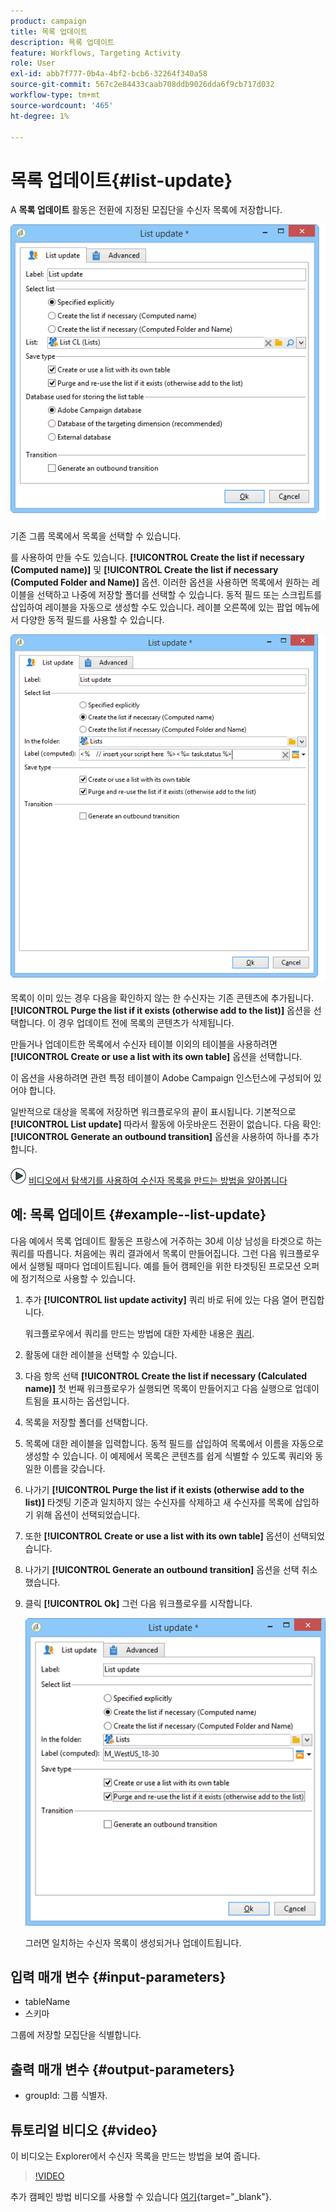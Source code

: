 ```yaml
---
product: campaign
title: 목록 업데이트
description: 목록 업데이트
feature: Workflows, Targeting Activity
role: User
exl-id: abb7f777-0b4a-4bf2-bcb6-32264f340a58
source-git-commit: 567c2e84433caab708ddb9026dda6f9cb717d032
workflow-type: tm+mt
source-wordcount: '465'
ht-degree: 1%

---
```


# 목록 업데이트{#list-update}



A **목록 업데이트** 활동은 전환에 지정된 모집단을 수신자 목록에 저장합니다.

![](assets/s_user_segmentation_update_group.png)

기존 그룹 목록에서 목록을 선택할 수 있습니다.

를 사용하여 만들 수도 있습니다. **[!UICONTROL Create the list if necessary (Computed name)]** 및 **[!UICONTROL Create the list if necessary (Computed Folder and Name)]** 옵션. 이러한 옵션을 사용하면 목록에서 원하는 레이블을 선택하고 나중에 저장할 폴더를 선택할 수 있습니다. 동적 필드 또는 스크립트를 삽입하여 레이블을 자동으로 생성할 수도 있습니다. 레이블 오른쪽에 있는 팝업 메뉴에서 다양한 동적 필드를 사용할 수 있습니다.

![](assets/s_user_segmentation_update_list_calc.png)

목록이 이미 있는 경우 다음을 확인하지 않는 한 수신자는 기존 콘텐츠에 추가됩니다. **[!UICONTROL Purge the list if it exists (otherwise add to the list)]** 옵션을 선택합니다. 이 경우 업데이트 전에 목록의 콘텐츠가 삭제됩니다.

만들거나 업데이트한 목록에서 수신자 테이블 이외의 테이블을 사용하려면 **[!UICONTROL Create or use a list with its own table]** 옵션을 선택합니다.

이 옵션을 사용하려면 관련 특정 테이블이 Adobe Campaign 인스턴스에 구성되어 있어야 합니다.

일반적으로 대상을 목록에 저장하면 워크플로우의 끝이 표시됩니다. 기본적으로 **[!UICONTROL List update]** 따라서 활동에 아웃바운드 전환이 없습니다. 다음 확인: **[!UICONTROL Generate an outbound transition]** 옵션을 사용하여 하나를 추가합니다.

![](assets/do-not-localize/how-to-video.png) [비디오에서 탐색기를 사용하여 수신자 목록을 만드는 방법을 알아봅니다](#video)

## 예: 목록 업데이트 {#example--list-update}

다음 예에서 목록 업데이트 활동은 프랑스에 거주하는 30세 이상 남성을 타겟으로 하는 쿼리를 따릅니다. 처음에는 쿼리 결과에서 목록이 만들어집니다. 그런 다음 워크플로우에서 실행될 때마다 업데이트됩니다. 예를 들어 캠페인을 위한 타겟팅된 프로모션 오퍼에 정기적으로 사용할 수 있습니다.

1. 추가 **[!UICONTROL list update activity]** 쿼리 바로 뒤에 있는 다음 열어 편집합니다.

   워크플로우에서 쿼리를 만드는 방법에 대한 자세한 내용은 [쿼리](query.md).

1. 활동에 대한 레이블을 선택할 수 있습니다.
1. 다음 항목 선택 **[!UICONTROL Create the list if necessary (Calculated name)]** 첫 번째 워크플로우가 실행되면 목록이 만들어지고 다음 실행으로 업데이트됨을 표시하는 옵션입니다.
1. 목록을 저장할 폴더를 선택합니다.
1. 목록에 대한 레이블을 입력합니다. 동적 필드를 삽입하여 목록에서 이름을 자동으로 생성할 수 있습니다. 이 예제에서 목록은 콘텐츠를 쉽게 식별할 수 있도록 쿼리와 동일한 이름을 갖습니다.
1. 나가기 **[!UICONTROL Purge the list if it exists (otherwise add to the list)]** 타겟팅 기준과 일치하지 않는 수신자를 삭제하고 새 수신자를 목록에 삽입하기 위해 옵션이 선택되었습니다.
1. 또한 **[!UICONTROL Create or use a list with its own table]** 옵션이 선택되었습니다.
1. 나가기 **[!UICONTROL Generate an outbound transition]** 옵션을 선택 취소했습니다.
1. 클릭 **[!UICONTROL Ok]** 그런 다음 워크플로우를 시작합니다.

   ![](assets/s_user_segmentation_update_list_calc_example.png)

   그러면 일치하는 수신자 목록이 생성되거나 업데이트됩니다.

## 입력 매개 변수 {#input-parameters}

* tableName
* 스키마

그룹에 저장할 모집단을 식별합니다.

## 출력 매개 변수 {#output-parameters}

* groupId: 그룹 식별자.

## 튜토리얼 비디오 {#video}

이 비디오는 Explorer에서 수신자 목록을 만드는 방법을 보여 줍니다.

>[!VIDEO](https://video.tv.adobe.com/v/25602/quality=12)

추가 캠페인 방법 비디오를 사용할 수 있습니다 [여기](https://experienceleague.adobe.com/docs/campaign-learn/tutorials/getting-started/introduction-to-adobe-campaign.html){target="_blank"}.